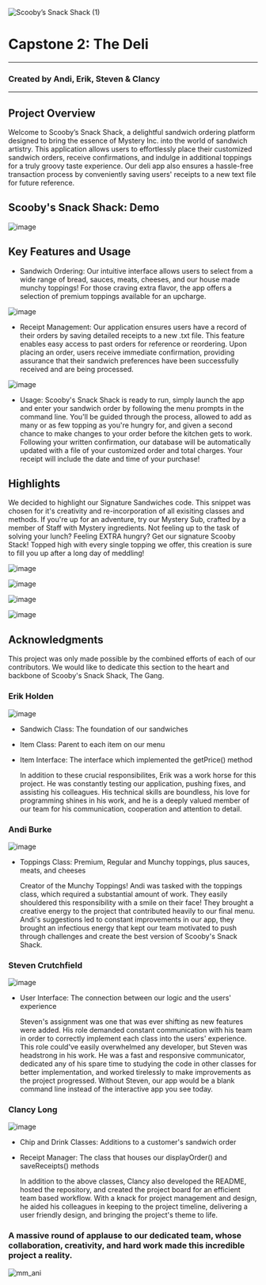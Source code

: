 ![Scooby’s Snack Shack (1)](https://github.com/clancycooper/DeliApp/assets/141694194/61531719-4696-4db1-a214-cf113cda0e6e)


# Capstone 2: The Deli
___
### Created by Andi, Erik, Steven & Clancy
___
## Project Overview
Welcome to Scooby’s Snack Shack, a delightful sandwich ordering platform designed to bring the essence of Mystery Inc. into the world of sandwich artistry. This application allows users to effortlessly place their customized sandwich orders, receive confirmations, and indulge in additional toppings for a truly groovy taste experience. Our deli app also ensures a hassle-free transaction process by conveniently saving users' receipts to a new text file for future reference.

## Scooby's Snack Shack: Demo
![image](https://github.com/clancycooper/DeliApp/assets/141694194/dcb39a4b-c807-4d4b-b5b9-803dd0a0f3cd)

## Key Features and Usage
- Sandwich Ordering: Our intuitive interface allows users to select from a wide range of bread, sauces, meats, cheeses, and our house made munchy toppings! For those craving extra flavor, the app offers a selection of premium toppings available for an upcharge.
  
![image](https://github.com/clancycooper/DeliApp/assets/141694194/f1825ce4-4575-4f51-b22f-d4838a3b89a2)
  
- Receipt Management: Our application ensures users have a record of their orders by saving detailed receipts to a new .txt file. This feature enables easy access to past orders for reference or reordering. Upon placing an order, users receive immediate confirmation, providing assurance that their sandwich preferences have been successfully received and are being processed.
  
![image](https://github.com/clancycooper/DeliApp/assets/141694194/88721d50-0ccb-427d-8c36-ddc5ba391a3f)
  
- Usage: Scooby's Snack Shack is ready to run, simply launch the app and enter your sandwich order by following the menu prompts in the command line. You'll be guided through the process, allowed to add as many or as few topping as you're hungry for, and given a second chance to make changes to your order before the kitchen gets to work. Following your written confirmation, our database will be automatically updated with a file of your customized order and total charges. Your receipt will include the date and time of your purchase!

## Highlights  
We decided to highlight our Signature Sandwiches code. This snippet was chosen for it's creativity and re-incorporation of all exisiting classes and methods. If you're up for an adventure, try our Mystery Sub, crafted by a member of Staff with Mystery ingredients. Not feeling up to the task of solving your lunch? Feeling EXTRA hungry? Get our signature Scooby Stack! Topped high with every single topping we offer, this creation is sure to fill you up after a long day of meddling!

![image](https://github.com/clancycooper/DeliApp/assets/141694194/06df0dd4-b881-4ed9-962e-03da5786659b)

![image](https://github.com/clancycooper/DeliApp/assets/141694194/702ca3e7-0cdd-4820-964f-b7a000e73788)

![image](https://github.com/clancycooper/DeliApp/assets/141694194/e5c21afe-11ac-4691-9403-cbde22b39226)

![image](https://github.com/clancycooper/DeliApp/assets/141694194/04b50dbe-52a3-4541-a14b-5856af848baf)

## Acknowledgments
This project was only made possible by the combined efforts of each of our contributors. We would like to dedicate this section to the heart and backbone of Scooby's Snack Shack, The Gang.

### Erik Holden
![image](https://github.com/clancycooper/DeliApp/assets/141694194/bb51908a-bcc9-46f1-b046-16138e2cc48d)

- Sandwich Class: The foundation of our sandwiches
- Item Class: Parent to each item on our menu
- Item Interface: The interface which implemented the getPrice() method

  In addition to these crucial responsibilites, Erik was a work horse for this project. He was constantly testing our application, pushing fixes, and assisting his colleagues. His technical skills are boundless, his love for programming shines in his work, and he is a deeply valued member of our team for his communication, cooperation and attention to detail.
### Andi Burke
![image](https://github.com/clancycooper/DeliApp/assets/141694194/319963a8-29c2-45c4-8c9b-e5a8d4959440)

- Toppings Class: Premium, Regular and Munchy toppings, plus sauces, meats, and cheeses

  Creator of the Munchy Toppings! Andi was tasked with the toppings class, which required a substantial amount of work. They easily shouldered this responsibility with a smile on their face! They brought a creative energy to the project that contributed heavily to our final menu. Andi's suggestions led to constant improvements in our app, they brought an infectious energy that kept our team motivated to push through challenges and create the best version of Scooby's Snack Shack.
### Steven Crutchfield
![image](https://github.com/clancycooper/DeliApp/assets/141694194/9871dbfc-aea5-46be-b365-69f43aa05bd1)

- User Interface: The connection between our logic and the users' experience

  Steven's assignment was one that was ever shifting as new features were added. His role demanded constant communication with his team in order to correctly implement each class into the users' experience. This role could've easily overwhelmed any developer, but Steven was headstrong in his work. He was a fast and responsive communicator, dedicated any of his spare time to studying the code in other classes for better implementation, and worked tirelessly to make improvements as the project progressed. Without Steven, our app would be a blank command line instead of the interactive app you see today.
### Clancy Long
![image](https://github.com/clancycooper/DeliApp/assets/141694194/2e7a10fe-7a0b-4871-89e2-989c8b8ec003)

- Chip and Drink Classes: Additions to a customer's sandwich order
- Receipt Manager: The class that houses our displayOrder() and saveReceipts() methods

  In addition to the above classes, Clancy also developed the README, hosted the repository, and created the project board for an efficient team based workflow. With a knack for project management and design, he aided his colleagues in keeping to the project timeline, delivering a user friendly design, and bringing the project's theme to life.

### A massive round of applause to our dedicated team, whose collaboration, creativity, and hard work made this incredible project a reality.

![mm_ani](https://github.com/clancycooper/DeliApp/assets/141694194/453e5c6f-c851-4a28-8994-6246601c4cc1)



